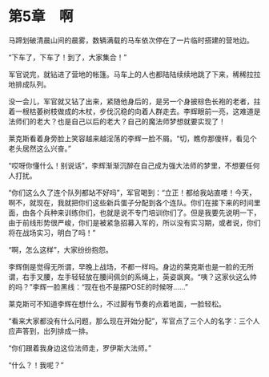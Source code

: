 # 第5章　啊

马蹄划破清晨山间的晨雾，数辆满载的马车依次停在了一片临时搭建的营地边。

“下车了，下车了！到了，大家集合！”

军官说完，就钻进了营地的帐篷。马车上的人也都陆陆续续地跳了下来，稀稀拉拉地排成队列。

没一会儿，军官就又钻了出来，紧随他身后的，是另一个身披棕色长袍的老者，拄着一根枯萎树枝做成的木杖，步伐沉稳的向着人群走去。李辉眼前一亮，这难道是法师们的老大？也是自己以后的老大？自己的魔法师梦想就要实现了！

莱克斯看着身旁脸上笑容越来越淫荡的李辉一脸不屑。“切，瞧你那傻样，看见个老头居然这么兴奋。”

“哎呀你懂什么！别说话”，李辉渐渐沉醉在自己成为强大法师的梦里，不想要任何人打扰。

“你们这么久了连个队列都站不好吗”，军官喝到：“立正！都给我站直喽！今天，啊不，就现在，我就把你们这些新兵蛋子分配到各个连队。你们在接下来的时间里面，由各个兵种来训练你们，也就是说不专门培训你们了。但是我要先说明一下，由于前线形势很严峻，你们是被紧急招募入军的，所以没有实习期，或者说，你们将在战场实习，明白了吗！”

“啊，怎么这样”，大家纷纷抱怨。

李辉倒是觉得无所谓，早晚上战场，不都一样吗。身边的莱克斯也是一脸的无所谓，右手叉腰，左手轻轻放在腰间佩剑的系绳上，英姿飒爽。“咦？这家伙这么帅的吗？”李辉一脸黑线：“现在也不是摆POSE的时候呀……”

莱克斯可不知道李辉在想什么，不过脚有节奏的点着地面，一脸轻松。

“看来大家都没有什么问题，那么现在开始分配”，军官点了三个人的名字：三个人应声答到，出列排成一排。

“你们跟着我身边这位法师走，罗伊斯大法师。”

“什么？！我呢？”



